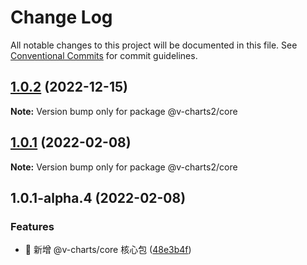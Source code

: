 # Change Log

All notable changes to this project will be documented in this file.
See [Conventional Commits](https://conventionalcommits.org) for commit guidelines.

## [1.0.2](https://github.com/denaro-org/v-charts2/compare/v1.0.1...v1.0.2) (2022-12-15)

**Note:** Version bump only for package @v-charts2/core





## [1.0.1](https://github.com/denaro-org/v-charts2/compare/v1.0.1-alpha.5...v1.0.1) (2022-02-08)

**Note:** Version bump only for package @v-charts2/core





## 1.0.1-alpha.4 (2022-02-08)


### Features

* 🎸 新增 @v-charts/core 核心包 ([48e3b4f](https://github.com/denaro-org/v-charts2/commit/48e3b4f3b7c01c35c2ed1830caf22a9b442a020f))
